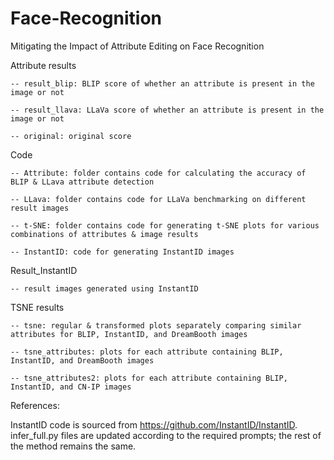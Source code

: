 # Face-Recognition
Mitigating the Impact of Attribute Editing on Face Recognition


Attribute results

    -- result_blip: BLIP score of whether an attribute is present in the image or not

    -- result_llava: LLaVa score of whether an attribute is present in the image or not

    -- original: original score

Code

    -- Attribute: folder contains code for calculating the accuracy of BLIP & LLava attribute detection

    -- LLava: folder contains code for LLaVa benchmarking on different result images

    -- t-SNE: folder contains code for generating t-SNE plots for various combinations of attributes & image results

    -- InstantID: code for generating InstantID images

Result_InstantID

    -- result images generated using InstantID
        
TSNE results

    -- tsne: regular & transformed plots separately comparing similar attributes for BLIP, InstantID, and DreamBooth images
    
    -- tsne_attributes: plots for each attribute containing BLIP, InstantID, and DreamBooth images
    
    -- tsne_attributes2: plots for each attribute containing BLIP, InstantID, and CN-IP images

References:

InstantID code is sourced from https://github.com/InstantID/InstantID. infer_full.py files are updated according to the required prompts; the rest of the method remains the same.
